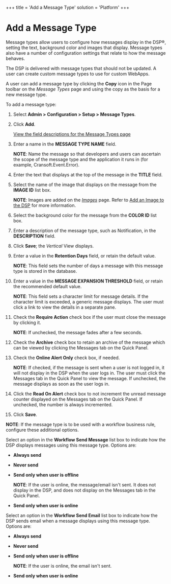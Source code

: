 +++
title = 'Add a Message Type'
solution = 'Platform'
+++

# Add a Message Type

Message types allow users to configure how messages display in the DSP®,
setting the text, background color and images that display. Message
types also have a number of configuration settings that relate to how
the message behaves.

The DSP is delivered with message types that should not be updated. A
user can create custom message types to use for custom WebApps.

A user can add a message type by clicking the **Copy** icon in the Page
toolbar on the *Message Types* page and using the copy as the basis for
a new message type.

To add a message type:

1.  Select **Admin \> Configuration \> Setup \> Message Types**.

2.  Click **Add**.
    
    [View the field descriptions for the Message Types
    page](../Page_Desc/Message%20Types.htm)

3.  Enter a name in the **MESSAGE TYPE NAME** field.
    
    **NOTE**: Name the message so that developers and users can
    ascertain the scope of the message type and the application it runs
    in (for example, Cransoft.Event.Error).

4.  Enter the text that displays at the top of the message in the
    **TITLE** field.

5.  Select the name of the image that displays on the message from the
    **IMAGE ID** list box.
    
    **NOTE**: Images are added on the
    *[Images](../Page_Desc/Images%20H.htm)* page. Refer to [Add an Image
    to the DSP](Add%20an%20Image%20to%20the%20DSP.htm) for more
    information.

6.  Select the background color for the message from the **COLOR ID**
    list box.

7.  Enter a description of the message type, such as Notification, in
    the **DESCRIPTION** field.

8.  Click **Save**; the *Vertical* View displays.

9.  Enter a value in the **Retention Days** field, or retain the default
    value.
    
    **NOTE**: This field sets the number of days a message with this
    message type is stored in the database.

10. Enter a value in the **MESSAGE EXPANSION THRESHOLD** field, or
    retain the recommended default value.
    
    **NOTE**: This field sets a character limit for message details. If
    the character limit is exceeded, a generic message displays. The
    user must click a link to view the details in a separate pane.

11. Check the **Require Action** check box if the user must close the
    message by clicking it.
    
    **NOTE**: If unchecked, the message fades after a few seconds.

12. Check the **Archive** check box to retain an archive of the message
    which can be viewed by clicking the Messages tab on the Quick Panel.

13. Check the **Online Alert Only** check box, if needed.
    
    **NOTE**: If checked, if the message is sent when a user is not
    logged in, it will not display in the DSP when the user logs in. The
    user must click the Messages tab in the Quick Panel to view the
    message. If unchecked, the message displays as soon as the user logs
    in.

14. Click the **Read On Alert** check box to not increment the unread
    message counter displayed on the Messages tab on the Quick Panel. If
    unchecked, the number is always incremented.

15. Click **Save**.

**NOTE**: If the message type is to be used with a workflow business
rule, configure these additional options.

Select an option in the **Workflow Send Message** list box to indicate
how the DSP displays messages using this message type. Options are:

  - **Always send**

  - **Never send**

  - **Send only when user is offline**
    
    **NOTE**: If the user is online, the message/email isn't sent. It
    does not display in the DSP, and does not display on the Messages
    tab in the Quick Panel.

  - **Send only when user is online**

Select an option in the **Workflow Send Email** list box to indicate how
the DSP sends email when a message displays using this message type.
Options are:

  - **Always send**

  - **Never send**

  - **Send only when user is offline**
    
    **NOTE**: If the user is online, the email isn't sent.

  - **Send only when user is online**
